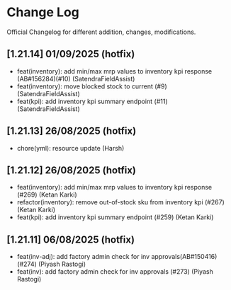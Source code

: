 # Change Log

Official Changelog for different addition, changes, modifications.

## [1.21.14] 01/09/2025 (hotfix)

- feat(inventory): add min/max mrp values to inventory kpi response (AB#156284)(#10) (SatendraFieldAssist)
- feat(inventory): move blocked stock to current (#9) (SatendraFieldAssist)
- feat(kpi): add inventory kpi summary endpoint (#11) (SatendraFieldAssist)

## [1.21.13] 26/08/2025 (hotfix)

- chore(yml): resource update (Harsh)

## [1.21.12] 26/08/2025 (hotfix)

- feat(inventory): add min/max mrp values to inventory kpi response (#269) (Ketan Karki)
- refactor(inventory): remove out-of-stock sku from inventory kpi (#267) (Ketan Karki)
- feat(kpi): add inventory kpi summary endpoint (#259) (Ketan Karki)

## [1.21.11] 06/08/2025 (hotfix)

- feat(inv-adj): add factory admin check for inv approvals(AB#150416) (#274) (Piyash Rastogi)
- feat(inv): add factory admin check for inv approvals (#273) (Piyash Rastogi)

